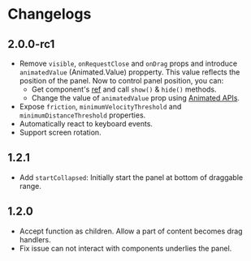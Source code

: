 # Changelogs
## 2.0.0-rc1
- Remove `visible`, `onRequestClose` and `onDrag` props and introduce `animatedValue` (Animated.Value) propperty. This value reflects the position of the panel. Now to control panel position, you can:
  - Get component's [ref](https://reactjs.org/docs/refs-and-the-dom.html) and call `show()` & `hide()` methods.
  - Change the value of `animatedValue` prop using [Animated APIs](https://facebook.github.io/react-native/docs/animated#methods).
- Expose `friction`, `minimumVelocityThreshold` and `minimumDistanceThreshold` properties.
- Automatically react to keyboard events.
- Support screen rotation.

## 1.2.1
- Add `startCollapsed`: Initially start the panel at bottom of draggable range.

## 1.2.0
- Accept function as children. Allow a part of content becomes drag handlers.
- Fix issue can not interact with components underlies the panel.
